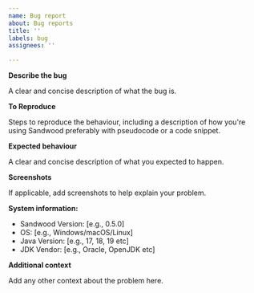 ```yaml
---
name: Bug report
about: Bug reports
title: ''
labels: bug
assignees: ''

---
```


**Describe the bug**

A clear and concise description of what the bug is.

**To Reproduce**

Steps to reproduce the behaviour, including a description of how you're using Sandwood preferably with pseudocode or a code snippet.

**Expected behaviour**

A clear and concise description of what you expected to happen.

**Screenshots**

If applicable, add screenshots to help explain your problem.

**System information:**

 - Sandwood Version: [e.g., 0.5.0]
 - OS: [e.g., Windows/macOS/Linux]
 - Java Version: [e.g., 17, 18, 19 etc]
 - JDK Vendor: [e.g., Oracle, OpenJDK etc]

**Additional context**

Add any other context about the problem here.